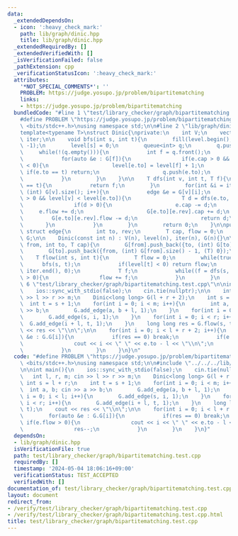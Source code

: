 ```yaml
---
data:
  _extendedDependsOn:
  - icon: ':heavy_check_mark:'
    path: lib/graph/dinic.hpp
    title: lib/graph/dinic.hpp
  _extendedRequiredBy: []
  _extendedVerifiedWith: []
  _isVerificationFailed: false
  _pathExtension: cpp
  _verificationStatusIcon: ':heavy_check_mark:'
  attributes:
    '*NOT_SPECIAL_COMMENTS*': ''
    PROBLEM: https://judge.yosupo.jp/problem/bipartitematching
    links:
    - https://judge.yosupo.jp/problem/bipartitematching
  bundledCode: "#line 1 \"test/library_checker/graph/bipartitematching.test.cpp\"\n\
    #define PROBLEM \"https://judge.yosupo.jp/problem/bipartitematching\"\n#include\
    \ <bits/stdc++.h>\nusing namespace std;\n\n#line 2 \"lib/graph/dinic.hpp\"\n\n\
    template<typename T>\nstruct Dinic{\nprivate:\n    int V;\n    vector<int> level,\
    \ iter;\n\n    void bfs(int s, int t){\n        fill(level.begin(), level.end(),\
    \ -1);\n        level[s] = 0;\n        queue<int> q;\n        q.push(s);\n   \
    \     while(!(q.empty())){\n            int f = q.front();\n            q.pop();\n\
    \            for(auto &e : G[f]){\n                if(e.cap > 0 && level[e.to]\
    \ < 0){\n                    level[e.to] = level[f] + 1;\n                   \
    \ if(e.to == t) return;\n                    q.push(e.to);\n                }\n\
    \            }\n        }\n    }\n\n    T dfs(int v, int t, T f){\n        if(v\
    \ == t){\n            return f;\n        }\n        for(int &i = iter[v]; i <\
    \ (int) G[v].size(); i++){\n            edge &e = G[v][i];\n            if(e.cap\
    \ > 0 && level[v] < level[e.to]){\n                T d = dfs(e.to, t, min(f, e.cap));\n\
    \                if(d > 0){\n                    e.cap -= d;\n               \
    \     e.flow += d;\n                    G[e.to][e.rev].cap += d;\n           \
    \         G[e.to][e.rev].flow -= d;\n                    return d;\n         \
    \       }\n            }\n        }\n        return 0;\n    }\n\npublic:\n   \
    \ struct edge{\n        int to, rev;\n        T cap, flow = 0;\n    };\n    vector<vector<edge>>\
    \ G;\n\n    Dinic(const int n) : V(n), level(n), iter(n), G(n){}\n\n    void add_edge(int\
    \ from, int to, T cap){\n        G[from].push_back({to, (int) G[to].size(), cap});\n\
    \        G[to].push_back({from, (int) G[from].size() - 1, (T) 0});\n    }\n\n\
    \    T flow(int s, int t){\n        T flow = 0;\n        while(true){\n      \
    \      bfs(s, t);\n            if(level[t] < 0) return flow;\n            fill(iter.begin(),\
    \ iter.end(), 0);\n            T f;\n            while((f = dfs(s, t, numeric_limits<T>::max()))\
    \ > 0){\n                flow += f;\n            }\n        }\n    }\n};\n#line\
    \ 6 \"test/library_checker/graph/bipartitematching.test.cpp\"\n\nint main(){\n\
    \    ios::sync_with_stdio(false);\n    cin.tie(nullptr);\n\n    int l, r, m; cin\
    \ >> l >> r >> m;\n    Dinic<long long> G(l + r + 2);\n    int s = l + r;\n  \
    \  int t = s + 1;\n    for(int i = 0; i < m; i++){\n        int a, b; cin >> a\
    \ >> b;\n        G.add_edge(a, b + l, 1);\n    }\n    for(int i = 0; i < l; i++){\n\
    \        G.add_edge(s, i, 1);\n    }\n    for(int i = 0; i < r; i++){\n      \
    \  G.add_edge(i + l, t, 1);\n    }\n    long long res = G.flow(s, t);\n    cout\
    \ << res << \"\\n\";\n\n    for(int i = 0; i < l + r + 2; i++){\n        for(auto\
    \ &e : G.G[i]){\n            if(res == 0) break;\n            if(e.flow > 0){\n\
    \                cout << i << \" \" << e.to - l << \"\\n\";\n                res--;\n\
    \            }\n        }\n    }\n}\n"
  code: "#define PROBLEM \"https://judge.yosupo.jp/problem/bipartitematching\"\n#include\
    \ <bits/stdc++.h>\nusing namespace std;\n\n#include \"../../../lib/graph/dinic.hpp\"\
    \n\nint main(){\n    ios::sync_with_stdio(false);\n    cin.tie(nullptr);\n\n \
    \   int l, r, m; cin >> l >> r >> m;\n    Dinic<long long> G(l + r + 2);\n   \
    \ int s = l + r;\n    int t = s + 1;\n    for(int i = 0; i < m; i++){\n      \
    \  int a, b; cin >> a >> b;\n        G.add_edge(a, b + l, 1);\n    }\n    for(int\
    \ i = 0; i < l; i++){\n        G.add_edge(s, i, 1);\n    }\n    for(int i = 0;\
    \ i < r; i++){\n        G.add_edge(i + l, t, 1);\n    }\n    long long res = G.flow(s,\
    \ t);\n    cout << res << \"\\n\";\n\n    for(int i = 0; i < l + r + 2; i++){\n\
    \        for(auto &e : G.G[i]){\n            if(res == 0) break;\n           \
    \ if(e.flow > 0){\n                cout << i << \" \" << e.to - l << \"\\n\";\n\
    \                res--;\n            }\n        }\n    }\n}"
  dependsOn:
  - lib/graph/dinic.hpp
  isVerificationFile: true
  path: test/library_checker/graph/bipartitematching.test.cpp
  requiredBy: []
  timestamp: '2024-05-04 18:06:16+09:00'
  verificationStatus: TEST_ACCEPTED
  verifiedWith: []
documentation_of: test/library_checker/graph/bipartitematching.test.cpp
layout: document
redirect_from:
- /verify/test/library_checker/graph/bipartitematching.test.cpp
- /verify/test/library_checker/graph/bipartitematching.test.cpp.html
title: test/library_checker/graph/bipartitematching.test.cpp
---
```

